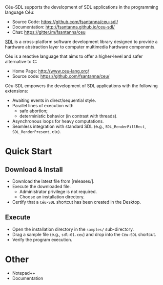 Céu-SDL supports the development of SDL applications in the programming
language Céu:

- Source Code:   https://github.com/fsantanna/ceu-sdl/
- Documentation: http://fsantanna.github.io/ceu-sdl/
- Chat:          https://gitter.im/fsantanna/ceu

[SDL](http://www.libsdl.org/) is a cross-platform software development library
designed to provide a hardware abstraction layer to computer multimedia
hardware components.

Céu is a reactive language that aims to offer a higher-level and safer
alternative to C:

- Home Page:   http://www.ceu-lang.org/
- Source code: https://github.com/fsantanna/ceu/

Céu-SDL empowers the development of SDL applications with the following
extensions:

- Awaiting events in direct/sequential style.
  <!-- (e.g., timers, key presses, mouse motion, etc).-->
- Parallel lines of execution with
    - safe abortion;
    - deterministic behavior (in contrast with threads).
- Asynchronous loops for heavy computations.
- Seamless integration with standard SDL (e.g., `SDL_RenderFillRect`,
  `SDL_RenderPresent`, etc).

# Quick Start

## Download & Install

- Download the latest file from [releases/].
- Execute the downloaded file.
    - Administrator privilege is not required.
    - Choose an installation directory.
- Certify that a `Céu-SDL` shortcut has been created in the Desktop.

## Execute

- Open the installation directory in the `samples/` sub-directory.
- Drag a sample file (e.g., `sdl-01.ceu`) and drop into the `Céu-SDL` shortcut.
- Verify the program execution.

# Other

- Notepad++
- Documentation
